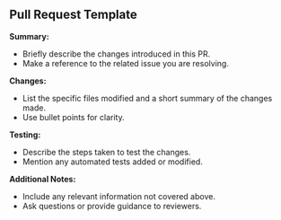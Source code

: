 ## Pull Request Template

**Summary:**

- Briefly describe the changes introduced in this PR.
- Make a reference to the related issue you are resolving.

**Changes:**

- List the specific files modified and a short summary of the changes made.
- Use bullet points for clarity.

**Testing:**

- Describe the steps taken to test the changes.
- Mention any automated tests added or modified.

**Additional Notes:**

- Include any relevant information not covered above.
- Ask questions or provide guidance to reviewers.
